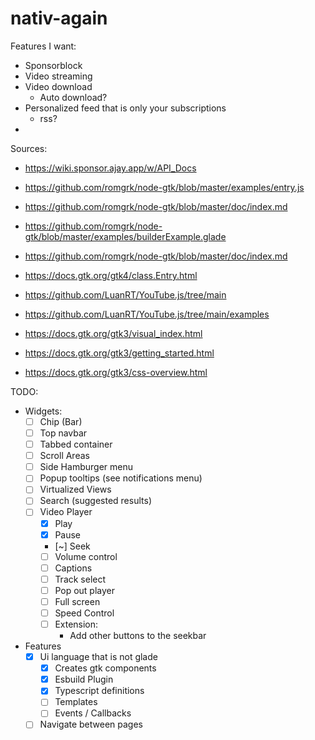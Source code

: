 # nativ-again

Features I want:
- Sponsorblock
- Video streaming 
- Video download
	- Auto download?
- Personalized feed that is only your subscriptions
	- rss?
-  

Sources:
- https://wiki.sponsor.ajay.app/w/API_Docs
- https://github.com/romgrk/node-gtk/blob/master/examples/entry.js
- https://github.com/romgrk/node-gtk/blob/master/doc/index.md
- https://github.com/romgrk/node-gtk/blob/master/examples/builderExample.glade
- https://github.com/romgrk/node-gtk/blob/master/doc/index.md
- https://docs.gtk.org/gtk4/class.Entry.html
- https://github.com/LuanRT/YouTube.js/tree/main
- https://github.com/LuanRT/YouTube.js/tree/main/examples

- https://docs.gtk.org/gtk3/visual_index.html
- https://docs.gtk.org/gtk3/getting_started.html
- https://docs.gtk.org/gtk3/css-overview.html


TODO: 
- Widgets:
	- [ ] Chip (Bar)
	- [ ] Top navbar
	- [ ] Tabbed container
	- [ ] Scroll Areas
	- [ ] Side Hamburger menu
	- [ ] Popup tooltips (see notifications menu)
	- [ ] Virtualized Views
	- [ ] Search (suggested results)
	- [ ] Video Player
		- [x] Play
		- [x] Pause 
		- [~] Seek
		- [ ] Volume control
		- [ ] Captions
		- [ ] Track select 
		- [ ] Pop out player
		- [ ] Full screen 
		- [ ] Speed Control
		- [ ] Extension:
			- Add other buttons to the seekbar
- Features
	- [x] Ui language that is not glade
		- [x] Creates gtk components
		- [x] Esbuild Plugin
		- [x] Typescript definitions
		- [ ] Templates
		- [ ] Events / Callbacks 
	- [ ] Navigate between pages 
